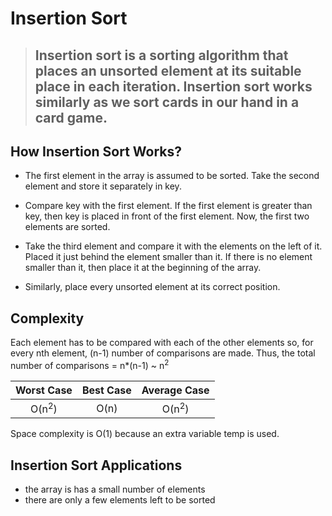# Insertion Sort

> ## Insertion sort is a sorting algorithm that places an unsorted element at its suitable place in each iteration. Insertion sort works similarly as we sort cards in our hand in a card game.

## How Insertion Sort Works?

- The first element in the array is assumed to be sorted. Take the second element and store it separately in key.

- Compare key with the first element. If the first element is greater than key, then key is placed in front of the first element. Now, the first two elements are sorted.

- Take the third element and compare it with the elements on the left of it. Placed it just behind the element smaller than it. If there is no element smaller than it, then place it at the beginning of the array.

- Similarly, place every unsorted element at its correct position.

## Complexity

Each element has to be compared with each of the other elements so, for every nth element, (n-1) number of comparisons are made. Thus, the total number of comparisons = n\*(n-1) ~ n<sup>2</sup>

|    Worst Case    | Best Case |   Average Case   |
| :--------------: | :-------: | :--------------: |
| O(n<sup>2</sup>) |   O(n)    | O(n<sup>2</sup>) |

Space complexity is O(1) because an extra variable temp is used.

## Insertion Sort Applications

- the array is has a small number of elements
- there are only a few elements left to be sorted
